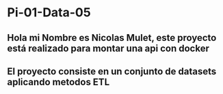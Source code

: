 # Pi-01-Data-05

## Hola mi Nombre es Nicolas Mulet, este proyecto está realizado para montar una api con docker

## El proyecto consiste en un conjunto de datasets aplicando metodos ETL
